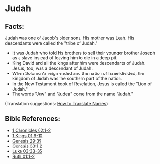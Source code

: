 # Judah #

## Facts: ##

Judah was one of Jacob's older sons. His mother was Leah. His descendants were called the "tribe of Judah."

* It was Judah who told his brothers to sell their younger brother Joseph as a slave instead of leaving him to die in a deep pit.
* King David and all the kings after him were descendants of Judah. Jesus, too, was a descendant of Judah.
* When Solomon's reign ended and the nation of Israel divided, the kingdom of Judah was the southern part of the nation.
* In the New Testament book of Revelation, Jesus is called the "Lion of Judah."
* The words "Jew" and "Judea" come from the name "Judah."

(Translation suggestions: [How to Translate Names](en/ta-vol1/translate/man/translate-names))



## Bible References: ##

* [1 Chronicles 02:1-2](en/tn/1ch/help/02/01)
* [1 Kings 01:9-10](en/tn/1ki/help/01/09)
* [Genesis 29:35](en/tn/gen/help/29/35)
* [Genesis 38:1-2](en/tn/gen/help/38/01)
* [Luke 03:33-35](en/tn/luk/help/03/33)
* [Ruth 01:1-2](en/tn/rut/help/01/01)